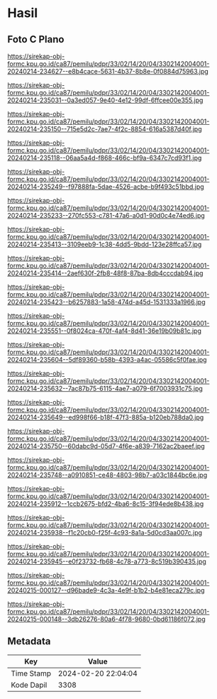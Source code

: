 # Hasil

## Foto C Plano

https://sirekap-obj-formc.kpu.go.id/ca87/pemilu/pdpr/33/02/14/20/04/3302142004001-20240214-234627--e8b4cace-5631-4b37-8b8e-0f0884d75963.jpg

https://sirekap-obj-formc.kpu.go.id/ca87/pemilu/pdpr/33/02/14/20/04/3302142004001-20240214-235031--0a3ed057-9e40-4e12-99df-6ffcee00e355.jpg

https://sirekap-obj-formc.kpu.go.id/ca87/pemilu/pdpr/33/02/14/20/04/3302142004001-20240214-235150--715e5d2c-7ae7-4f2c-8854-616a5387d40f.jpg

https://sirekap-obj-formc.kpu.go.id/ca87/pemilu/pdpr/33/02/14/20/04/3302142004001-20240214-235118--06aa5a4d-f868-466c-bf9a-6347c7cd93f1.jpg

https://sirekap-obj-formc.kpu.go.id/ca87/pemilu/pdpr/33/02/14/20/04/3302142004001-20240214-235249--f97888fa-5dae-4526-acbe-b9f493c51bbd.jpg

https://sirekap-obj-formc.kpu.go.id/ca87/pemilu/pdpr/33/02/14/20/04/3302142004001-20240214-235233--270fc553-c781-47a6-a0d1-90d0c4e74ed6.jpg

https://sirekap-obj-formc.kpu.go.id/ca87/pemilu/pdpr/33/02/14/20/04/3302142004001-20240214-235413--3109eeb9-1c38-4dd5-9bdd-123e28ffca57.jpg

https://sirekap-obj-formc.kpu.go.id/ca87/pemilu/pdpr/33/02/14/20/04/3302142004001-20240214-235414--2aef630f-2fb8-48f8-87ba-8db4cccdab94.jpg

https://sirekap-obj-formc.kpu.go.id/ca87/pemilu/pdpr/33/02/14/20/04/3302142004001-20240214-235423--b6257883-1a58-474d-a45d-1531333a1966.jpg

https://sirekap-obj-formc.kpu.go.id/ca87/pemilu/pdpr/33/02/14/20/04/3302142004001-20240214-235551--0f8024ca-470f-4af4-8d41-36e19b09b81c.jpg

https://sirekap-obj-formc.kpu.go.id/ca87/pemilu/pdpr/33/02/14/20/04/3302142004001-20240214-235604--5df89360-b58b-4393-a4ac-05586c5f0fae.jpg

https://sirekap-obj-formc.kpu.go.id/ca87/pemilu/pdpr/33/02/14/20/04/3302142004001-20240214-235632--7ac87b75-6115-4ae7-a079-6f7003931c75.jpg

https://sirekap-obj-formc.kpu.go.id/ca87/pemilu/pdpr/33/02/14/20/04/3302142004001-20240214-235649--ed998f66-b18f-47f3-885a-b120eb788da0.jpg

https://sirekap-obj-formc.kpu.go.id/ca87/pemilu/pdpr/33/02/14/20/04/3302142004001-20240214-235750--60dabc9d-05d7-4f6e-a839-7162ac2baeef.jpg

https://sirekap-obj-formc.kpu.go.id/ca87/pemilu/pdpr/33/02/14/20/04/3302142004001-20240214-235748--a0910851-ce48-4803-98b7-a03c1844bc6e.jpg

https://sirekap-obj-formc.kpu.go.id/ca87/pemilu/pdpr/33/02/14/20/04/3302142004001-20240214-235912--1ccb2675-bfd2-4ba6-8c15-3f94ede8b438.jpg

https://sirekap-obj-formc.kpu.go.id/ca87/pemilu/pdpr/33/02/14/20/04/3302142004001-20240214-235938--f1c20cb0-f25f-4c93-8a1a-5d0cd3aa007c.jpg

https://sirekap-obj-formc.kpu.go.id/ca87/pemilu/pdpr/33/02/14/20/04/3302142004001-20240214-235945--e0f23732-fb68-4c78-a773-8c519b390435.jpg

https://sirekap-obj-formc.kpu.go.id/ca87/pemilu/pdpr/33/02/14/20/04/3302142004001-20240215-000127--d96bade9-4c3a-4e9f-b1b2-b4e81eca279c.jpg

https://sirekap-obj-formc.kpu.go.id/ca87/pemilu/pdpr/33/02/14/20/04/3302142004001-20240215-000148--3db26276-80a6-4f78-9680-0bd61186f072.jpg


## Metadata

| Key        | Value               |
| ---------- | ------------------- |
| Time Stamp | 2024-02-20 22:04:04 |
| Kode Dapil | 3308                |



